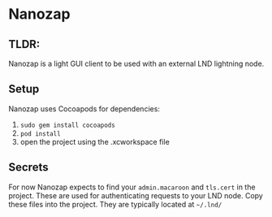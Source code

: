 # Nanozap

## TLDR:
Nanozap is a light GUI client to be used with an external LND lightning node.

## Setup
Nanozap uses Cocoapods for dependencies:
 1. `sudo gem install cocoapods`
 2. `pod install`
 3. open the project using the .xcworkspace file
 
## Secrets
For now Nanozap expects to find your `admin.macaroon` and `tls.cert` in the project. These are used for authenticating requests to your LND node. Copy these files into the project. They are typically located at `~/.lnd/`


